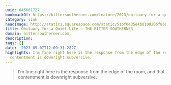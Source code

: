 ```yaml
---
uuid: 645601727
bookmarkOf: https://bittersoutherner.com/feature/2023/obituary-for-a-quiet-life?utm_source=substack&utm_medium=email?utm_source=DenseDiscovery-251
category: link
headImage: http://static1.squarespace.com/static/51bf0e35e4b010d205f86840/t/645d4f15681dc8700eec2356/1683836698601/harrell20%2Bcopy.jpg?format=1500w
title: Obituary for a Quiet Life — THE BITTER SOUTHERNER
domain: bittersoutherner.com
description: 
tags: []
date: '2023-09-07T12:09:31.282Z'
highlights: I’m fine right here is the response from the edge of the room, and that
  contentment is downright subversive.
---
```




> I’m fine right here is the response from the edge of the room, and that contentment is downright subversive.

